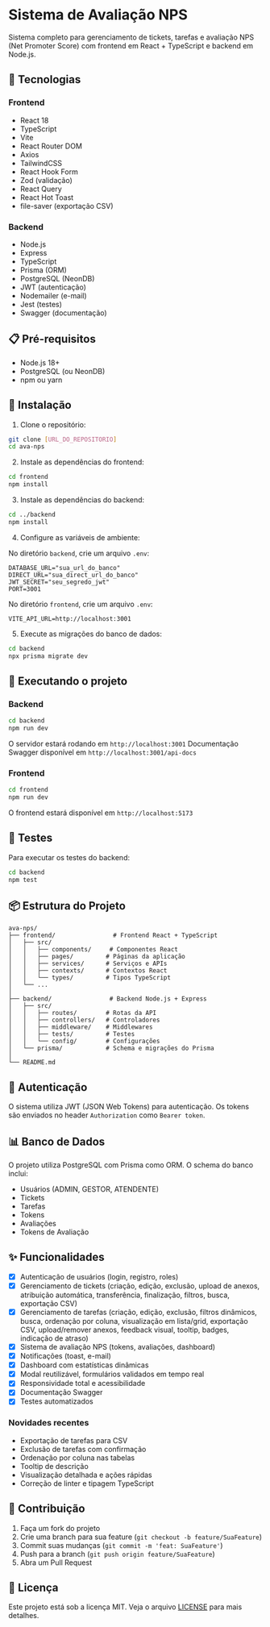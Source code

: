 # Sistema de Avaliação NPS

Sistema completo para gerenciamento de tickets, tarefas e avaliação NPS (Net Promoter Score) com frontend em React + TypeScript e backend em Node.js.

## 🚀 Tecnologias

### Frontend
- React 18
- TypeScript
- Vite
- React Router DOM
- Axios
- TailwindCSS
- React Hook Form
- Zod (validação)
- React Query
- React Hot Toast
- file-saver (exportação CSV)

### Backend
- Node.js
- Express
- TypeScript
- Prisma (ORM)
- PostgreSQL (NeonDB)
- JWT (autenticação)
- Nodemailer (e-mail)
- Jest (testes)
- Swagger (documentação)

## 📋 Pré-requisitos

- Node.js 18+
- PostgreSQL (ou NeonDB)
- npm ou yarn

## 🔧 Instalação

1. Clone o repositório:
```bash
git clone [URL_DO_REPOSITORIO]
cd ava-nps
```

2. Instale as dependências do frontend:
```bash
cd frontend
npm install
```

3. Instale as dependências do backend:
```bash
cd ../backend
npm install
```

4. Configure as variáveis de ambiente:

No diretório `backend`, crie um arquivo `.env`:
```env
DATABASE_URL="sua_url_do_banco"
DIRECT_URL="sua_direct_url_do_banco"
JWT_SECRET="seu_segredo_jwt"
PORT=3001
```

No diretório `frontend`, crie um arquivo `.env`:
```env
VITE_API_URL=http://localhost:3001
```

5. Execute as migrações do banco de dados:
```bash
cd backend
npx prisma migrate dev
```

## 🚀 Executando o projeto

### Backend
```bash
cd backend
npm run dev
```

O servidor estará rodando em `http://localhost:3001`
Documentação Swagger disponível em `http://localhost:3001/api-docs`

### Frontend
```bash
cd frontend
npm run dev
```

O frontend estará disponível em `http://localhost:5173`

## 🧪 Testes

Para executar os testes do backend:
```bash
cd backend
npm test
```

## 📦 Estrutura do Projeto

```
ava-nps/
├── frontend/                # Frontend React + TypeScript
│   ├── src/
│   │   ├── components/     # Componentes React
│   │   ├── pages/         # Páginas da aplicação
│   │   ├── services/      # Serviços e APIs
│   │   ├── contexts/      # Contextos React
│   │   └── types/         # Tipos TypeScript
│   └── ...
│
├── backend/                # Backend Node.js + Express
│   ├── src/
│   │   ├── routes/        # Rotas da API
│   │   ├── controllers/   # Controladores
│   │   ├── middleware/    # Middlewares
│   │   ├── tests/         # Testes
│   │   └── config/        # Configurações
│   └── prisma/            # Schema e migrações do Prisma
│
└── README.md
```

## 🔑 Autenticação

O sistema utiliza JWT (JSON Web Tokens) para autenticação. Os tokens são enviados no header `Authorization` como `Bearer token`.

## 📊 Banco de Dados

O projeto utiliza PostgreSQL com Prisma como ORM. O schema do banco inclui:

- Usuários (ADMIN, GESTOR, ATENDENTE)
- Tickets
- Tarefas
- Tokens
- Avaliações
- Tokens de Avaliação

## ✨ Funcionalidades

- [x] Autenticação de usuários (login, registro, roles)
- [x] Gerenciamento de tickets (criação, edição, exclusão, upload de anexos, atribuição automática, transferência, finalização, filtros, busca, exportação CSV)
- [x] Gerenciamento de tarefas (criação, edição, exclusão, filtros dinâmicos, busca, ordenação por coluna, visualização em lista/grid, exportação CSV, upload/remover anexos, feedback visual, tooltip, badges, indicação de atraso)
- [x] Sistema de avaliação NPS (tokens, avaliações, dashboard)
- [x] Notificações (toast, e-mail)
- [x] Dashboard com estatísticas dinâmicas
- [x] Modal reutilizável, formulários validados em tempo real
- [x] Responsividade total e acessibilidade
- [x] Documentação Swagger
- [x] Testes automatizados

### Novidades recentes
- Exportação de tarefas para CSV
- Exclusão de tarefas com confirmação
- Ordenação por coluna nas tabelas
- Tooltip de descrição
- Visualização detalhada e ações rápidas
- Correção de linter e tipagem TypeScript

## 🤝 Contribuição

1. Faça um fork do projeto
2. Crie uma branch para sua feature (`git checkout -b feature/SuaFeature`)
3. Commit suas mudanças (`git commit -m 'feat: SuaFeature'`)
4. Push para a branch (`git push origin feature/SuaFeature`)
5. Abra um Pull Request

## 📝 Licença

Este projeto está sob a licença MIT. Veja o arquivo [LICENSE](LICENSE) para mais detalhes. 